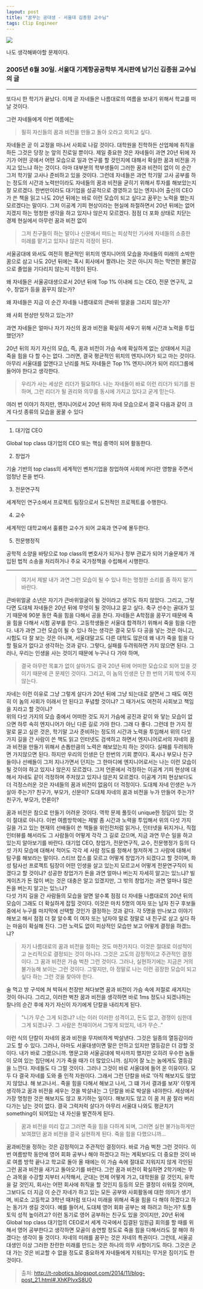 ```yaml
---
layout: post
title: "꿈꾸는 공대생 - 서울대 김종원 교수님"
tags: Clip Engineer
---
```


![](https://cdn.pixabay.com/photo/2016/03/09/09/43/person-1245959_1280.jpg)

나도 생각해봐야할 문제이다.


### 2005년 6월 30일. 서울대 기계항공공학부 게시판에 남기신 김종원 교수님의 글

---

또다시 한 학기가 끝났다. 이제 곧 자네들은 나름대로의 여름을 보내기 위해서 학교를 떠날 것이다. 

그런 자네들에게 이번 여름에는

> 필히 자신들의 꿈과 비전을 만들고 돌아 오라고 외치고 싶다.

자네들은 곧 이 교정을 떠나서 사회로 나갈 것이다. 대학원을 진학하든 산업체에 취직을 하든 그것은 당장 눈 앞의 진로일 뿐이다.
제일 중요한 것은 자네들이 과연 20년 뒤에 자기가 어떤 곳에서 어떤 모습으로 일과 연구를 할 것인지에 대해서 확실한 꿈과 비전을 가지고 있느냐 하는 것이다. 
아마 대부분의 학부생들이 그러한 꿈과 비전이 없이 이 순간 그저 학기말 고사나 준비하고 있을 것이다. 
그런데 자네들은 과연 학기말 고사 공부를 하는 정도의 시간과 노력만이라도 자네들의 꿈과 비전을 굳히기 위해서 투자를 해보았는지 잘 모르겠다. 
한번만이라도 대기업을 성공적으로 경영하고 있는 엔지니어 출신의 CEO가 쓴 책을 읽고 나도 20년 뒤에는 바로 이런 모습이 되고 싶다고 꿈꾸는 노력을 했는지 모르겠다는 말이다. 
그저 이공계 기피 현상이라는 현실에 좌절하면서 20년 뒤에는 없어지겠지 하는 멍청한 생각을 하고 있지나 않은지 모르겠다. 
점점 더 포화 상태로 치닫는 경제 현실에서 아무런 꿈과 비전 없이 

> 그저 친구들이 하는 말이나 신문에서 떠드는 피상적인 기사에 자네들의 소중한 미래를 맡기고 있지나 않은지 걱정이 된다. 

서울공대에 와서도 여전히 평균적인 위치의 엔지니어의 모습을 자네들의 미래의 소박한 꿈으로 삼고 나도 20년 뒤에는 혹시 회사에서 짤려나는 것은 아니지 하는 막연한 불안감으로 졸업을 기다리지 않는지 걱정이 된다. 

왜 자네들은 서울공대생으로서 20년 뒤에 Top 1% 이내에 드는 CEO, 전문 연구직, 교수, 창업가 등을 꿈꾸지 않는가?

왜 자네들은 지금 이 순간 자네들 나름대로의 큰바위 얼굴을 그리지 않는가? 

왜 사회 현상만 탓하고 있는가? 

과연 자네들은 얼마나 자기 자신의 꿈과 비전을 확실히 세우기 위해 시간과 노력을 투입했던가? 

20년 뒤의 자기 자신의 모습, 즉, 꿈과 비전이 가슴 속에 확실하게 없는 상태에서 지금 죽을 힘을 다 할 수는 없다. 
그러면, 결국 평균적인 위치의 엔지니어가 되고 마는 것이다. 아무리 서울대를 없앤다고 난리를 쳐도 자네들은 Top 1% 엔지니어가 되어 리더그룹에 들어야 한다고 생각한다. 

> 우리가 사는 세상은 리더가 필요하다. 나는 자네들이 바로 이런 리더가 되기를 원하며, 그런 리더가 될 권리와 의무를 동시에 가지고 있다고 굳게 믿는다. 

여러 번 이야기 하지만, 엔지니어로서 20년 뒤의 자네 모습으로서 결국 다음과 같이 크게 다섯 종류의 모습을 꿈꿀 수 있다

---

1. 대기업 CEO

Global top class 대기업의 CEO 또는 핵심 중역이 되어 활동한다. 

2. 창업가

기술 기반의 top class의 세계적인 벤처기업을 창업하여 사회에 커다란 영향을 주면서 엄청난 돈을 번다. 

3. 전문연구직

세계적인 연구소에서 프로젝트 팀장으로서 도전적인 프로젝트를 수행한다. 

4. 교수

세계적인 대학교에서 훌륭한 교수가 되어 교육과 연구에 몰두한다. 

5. 전문행정직

공학적 소양을 바탕으로 top class의 변호사가 되거나 정부 관료가 되어 기술문제가 개입된 법적 소송을 처리하거나 주요 국가정책을 수립해서 시행한다. 

---

> 여기서 제발 내가 과연 그런 모습이 될 수 있나 하는 멍청한 소리를 좀 하지 말기 바란다. 

큰바위얼굴 소년은 자기가 큰바위얼굴이 될 것이라고 생각도 하지 않았다. 
그리고, 그렇다면 도대체 자네들은 20년 뒤에 무엇이 될 것이냐고 묻고 싶다. 
축구 선수는 골대가 있기 때문에 90분 동안 죽을 힘을 다해서 공을 찬다. 
자네들은 A학점을 꿈꾸기 때문에 죽을 힘을 다해서 시험 공부를 한다. 
고등학생들은 서울대 합격하기 위해서 죽을 힘을 다한다. 
내가 과연 그런 모습이 될 수 있나 하는 생각은 결국 모두 다 공을 넣는 것은 아니고, 시험도 다 잘 보는 것은 아니며, 
서울대말고도 다른 대학도 많은데 왜 내가 죽을 힘을 다 할 필요가 없다고 생각하는 것과 같다. 
그렇다, 실패를 두려워하면 가지 않으면 된다. 그러나, 우리는 인생을 사는 것이기 때문에 누구나 다 가야 하며, 

> 결국 아무런 목표가 없이 살아가도 결국 20년 뒤에 어떠한 모습으로 되어 있을 것이기 때문에 큰 문제인 것이다. 그리고, 이 놈의 인생은 단 한 번의 기회 밖에 주지 않는다. 

자네는 이런 이유로 그냥 그렇게 살다가 20년 뒤에 그냥 되는대로 살면서 그 때도 여전히 이 놈의 사회가 이래서 안 된다고 푸념할 것이냐? 
그 때가서도 여전히 사회보고 책임을 지라고 할 것이냐?  
위의 다섯 가지의 모습 중에서 어떠한 것도 자기 가슴에 공진과 같이 와 닿는 모습이 없으면 하루 속히 엔지니어가 아닌 다른 길로 가야 한다. 그래 다 좋다. 그런데 한 가지 정말로 묻고 싶은 것은, 
학기말 고사 준비하는 정도의 시간과 노력을 투입해서 위의 다섯 가지 길을 간 사람이 쓴 책도 읽고 인터넷도 검색하고 하면서 
엔지니어로서의 자네의 꿈과 비전을 만들기 위해서 손톱만큼의 노력은 해보았는지 하는 것이다.
실패를 두려워하면 가지않으면 된다. 하지만 우리의 인생은 단 한번의 기회 뿐이다.
혹시나 부모나 친구들이나 선배들이 그저 지나가면서 던지는 그 한마디에 엔지니어로서는 나는 이런 모습이 될 것이야 하고 있지나 않은지 모르겠다. 
그저 언론에서 걱정하는 이공계 기피 현상에 대해서 자네도 같이 걱정하며 주저앉고 있지나 않은지 모르겠다. 
이공계 기피 현상보다도 더 걱정스러운 것은 자네들의 꿈과 비전이 없음이 더 걱정이다.
도대체 자네 인생은 누가 살아 주는가? 친구가, 부모가, 신문이? 
도대체 자네의 꿈과 비전을 누가 만들어 주는가? 친구가, 부모가, 언론이? 

꿈과 비전은 참으로 만들기 어려운 것이다. 역학 문제 풀듯이 unique한 정답이 있는 것이 절대로 아니다.
이번 여름방학에는 제발 좀 시간과 노력을 투입해서 위의 다섯 가지 길을 가고 있는 현재의 선배들이 쓴 책들을 
위인전처럼 읽거나, 인터넷을 뒤지거나, 직접 인터뷰를 해서라도 그 사람들이 어떻게 각각 그 길로 갔으며, 
지금 과연 무슨 일을 하고 있는지 알아보기를 바란다. 대기업 CEO, 창업가, 전문연구직, 교수, 전문행정가 등의 
다섯 가지 모습에 대해서 적어도 각각 세 사람 정도를 정해서 철저하게 그 사람에 대해서 탐구를 해보라는 말이다. 
스티브 잡스를 모르고 어떻게 창업가가 되겠다고 할 것이며, 화성 탐사선 프로젝트 팀장이 어떤 인생을 살고 있는지 모르고서 
어떻게 전문연구직이 되겠다고 할 것이냐? 성공한 창업가가 돈을 과연 얼마나 버는지 자세히 알고는 있느냐? 
빌 게이츠가 돈 많이 버는 것은 대충은 알고 있겠지만, 그 밖의 창업가는 과연 얼마나 많은 돈을 버는지 알고는 있느냐?  
다섯 가지 길을 간 사람들의 모습을 알면 알수록 점점 더 자네들 나름대로의 20년 뒤의 모습이 그래도 더 확실하게 잡힐 것이다. 
이것은 마치 5명의 여자 또는 남자 친구 후보들 중에서 누구를 마지막에 선택할 것인가 결정하는 것과 같다. 
각 5명을 만나보고 이야기 해보고 해서 점점 더 잘 알수록 이 여자 또는 남자야 말로 정말로 내 친구로 삼고 싶다 하는 마음이 확실해 진다. 
그런 노력도 없이 피상적인 모습만 보고 어떻게 결정을 하겠느냐? 

> 자기 나름대로의 꿈과 비전을 정하는 것도 마찬가지다. 이것은 절대로 이성적이고 논리적으로 결정되는 것이 아니다. 그것은 고도의 감정적이고 주관적인 결정이다. 그 꿈과 비전은 가슴 벅찬 그런 것이다. 그러나, 실현하기에는 지금은 거의 불가능해 보이는 그런 것이다. 그렇지만, 아 정말로 나는 이런 굉장한 모습이 되고 싶다 하는 그런 것을 찾아야 한다. 

술 먹고 방 구석에 쳐 박혀서 천장만 쳐다보면 꿈과 비전이 가슴 속에 저절로 새겨지는 것이 아니다.
그리고, 이러한 벅찬 꿈과 비전을 생각하면 바로 1ms 정도나 되겠나하는 찰나의 순간 후에 자기 자신이 자기에게 단칼을 내리치게 된다.

> "니가 무슨 그게 되겠냐? 너는 이러 이러한 성격이고, 돈도 없고, 경쟁이 심한데 그게 되겠냐구. 그 사람은 천재이어서 그렇게 되었지, 네가 무슨.." 

이런 식의 단칼이 자네의 꿈과 비전을 무자비하게 박살낸다. 그것은 일종의 열등감이라고도 할 수 있다. 
그러나, 아마도 서울대생이면 말은 안하고 있지만 열등감은 더 강할 것이다. 
내가 바로 그랬으니까. 명문고와 서울공대에 박사까지 했지만 오히려 우수한 놈들이 모여 있는 집단에서 기가 죽을 때가 더 많았으니까. 
심지어 잘 노는 놈에게도 열등감을 느낀다. 자네들도 다 그럴 것이다. 그러나 그것이 바로 서울대에 들어 온 이유이다. 
모두 다 결국 자네를 도와 줄 인적 자원이다. 그래서 그런 단칼을 바로 '아직 해보지도 않았지 않았냐. 
해 보고나서.. 죽을 힘을 다해서 해보고 나서, 그 떄 가서 결과를 보자' 이렇게 생각하고 꿈과 비전을 세우는 것을 박살내는 그 단칼을 바로 박살을 내야한다.
세상에서 가장 멍청한 것은 해보지도 않고 포기하는 일이다. 해보지도 않고 이 꿈 저 꿈 잘라 버리다가는 남는 것이 없다. 
결국 그럭저럭 살다가 아무리 서울대 나와도 평균치기 something이 되어있는 내 자신을 발견하게 된다. 

> 꿈과 비전을 미리 잡고 그러면 죽을 힘을 다하게 되며, 그러면 실현 불가능하게만 보여졌던 꿈과 비전을 결국 실현하게 된다. 죽을 힘을 다했으니까...

꿈과비전을 정하는 것은 감정적이고 주관적인 결정이다. 바로 가슴 벅찬 그런 것이다.
이번 여름방학 동안에 영어 회화 공부나 해야 하겠다고 하는 계획보다도 더 중요한 것이 바로 여름 방학 끝나고 학교로 돌아 올 때에는 
이 가슴 속에 절대로 지워지지 않게 각인된 그런 꿈과 비전을 새기고 돌아오기를 바란다. 
그런 꿈과 비전이 확실하면 2학기에는 무슨 과목을 수강할 지부터 시작해서, 군대는 언제 어떻게 가고, 대학원을 갈 것인지, 유학을 갈 것인지, 
회사는 어떤 회사에 취직을 할 것인지 등등의 모든 결정이 쉬워질 것이며, 그보다도 더 지금 이 순간 
자네가 하고 있는 모든 공부와 사회활동에 대한 의미가 생기며, 비로소 고등학교 3학년 때처럼 또다시 미래을 위해서 죽을 힘을 다 해야 하겠다고 하는 동기가 생길 것이다. 
예를 들어서, 도대체 영어 회화 공부는 왜 하려고 하는가? 토플 토익 성적 높이려고? 
이런 동기로 영어 공부하는 친구도 있을 것이지만, 20년 뒤에 Global top class 대기업의 CEO로서 세계 각국에서 집결된 임원급 회의를 할 때를 위해서 영어 공부한다고 생각하면 
모골이 송연할 정도로 죽을 힘을 다해서라도 잘 해야 하겠다는 생각이 들 것이다. 자네의 미래를 꿈꾸는 것은 자네의 특권이다. 
그런데, 서울공대생인 이상 그러한 찬란한 미래를 만드는 것은 하나의 의무 사항이기도 하다. 
그것은 군대 가는 것은 비교할 수 없을 정도로 중요하게 자네들에게 지워지는 무거운 짐이기도 한 것이다.

> 출처: <http://t-robotics.blogspot.com/2014/11/blog-post_21.html#.XhKPlvxS8U0>
